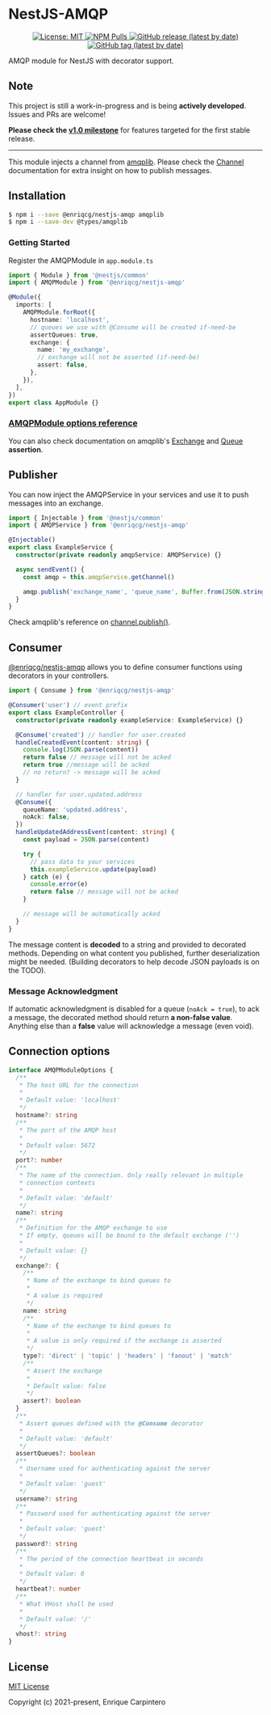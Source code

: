 # NestJS-AMQP

<p align="center">

  <a href="https://github.com/EnriqCG/nestjs-amqplib/LICENSE.md">
    <img alt="License: MIT" src="https://img.shields.io/badge/License-MIT-yellow.svg">
  </a>
  <a href="https://www.npmjs.com/package/@enriqcg/nestjs-amqp">
    <img alt="NPM Pulls" src="https://img.shields.io/npm/dm/@enriqcg/nestjs-amqp?label=NPM%20Pulls">
  </a>
  <a href="https://github.com/EnriqCG/nestjs-amqp/releases">
    <img alt="GitHub release (latest by date)" src="https://img.shields.io/github/v/release/enriqcg/nestjs-amqp">
  </a>

  <a href="https://github.com/EnriqCG/nestjs-amqp/tags">
    <img alt="GitHub tag (latest by date)" src="https://img.shields.io/github/v/tag/enriqcg/nestjs-amqp">
  </a>
</p>

AMQP module for NestJS with decorator support.

## Note

This project is still a work-in-progress and is being **actively developed**. Issues and PRs are welcome!

**Please check the [v1.0 milestone](https://github.com/EnriqCG/nestjs-amqp/milestone/1)** for features targeted for the first stable release.

---

This module injects a channel from [amqplib](https://github.com/squaremo/amqp.node). Please check the [Channel](https://www.squaremobius.net/amqp.node/channel_api.html) documentation for extra insight on how to publish messages.

## Installation

```bash
$ npm i --save @enriqcg/nestjs-amqp amqplib
$ npm i --save-dev @types/amqplib
```

### Getting Started

Register the AMQPModule in `app.module.ts`

```typescript
import { Module } from '@nestjs/common'
import { AMQPModule } from '@enriqcg/nestjs-amqp'

@Module({
  imports: [
    AMQPModule.forRoot({
      hostname: 'localhost',
      // queues we use with @Consume will be created if-need-be
      assertQueues: true,
      exchange: {
        name: 'my_exchange',
        // exchange will not be asserted (if-need-be)
        assert: false,
      },
    }),
  ],
})
export class AppModule {}
```

### [AMQPModule options reference](#connection-options)

You can also check documentation on amqplib's [Exchange](https://www.squaremobius.net/amqp.node/channel_api.html#channel_assertExchange) and [Queue](https://www.squaremobius.net/amqp.node/channel_api.html#channel_assertQueue) **assertion**.

## Publisher

You can now inject the AMQPService in your services and use it to push messages into an exchange.

```typescript
import { Injectable } from '@nestjs/common'
import { AMQPService } from '@enriqcg/nestjs-amqp'

@Injectable()
export class ExampleService {
  constructor(private readonly amqpService: AMQPService) {}

  async sendEvent() {
    const amqp = this.amqpService.getChannel()

    amqp.publish('exchange_name', 'queue_name', Buffer.from(JSON.stringify({ test: true })))
  }
}
```

Check amqplib's reference on [channel.publish()](https://www.squaremobius.net/amqp.node/channel_api.html#channel_publish).

## Consumer

[@enriqcg/nestjs-amqp](https://github.com/EnriqCG/nestjs-amqp) allows you to define consumer functions using decorators in your controllers.

```typescript
import { Consume } from '@enriqcg/nestjs-amqp'

@Consumer('user') // event prefix
export class ExampleController {
  constructor(private readonly exampleService: ExampleService) {}

  @Consume('created') // handler for user.created
  handleCreatedEvent(content: string) {
    console.log(JSON.parse(content))
    return false // message will not be acked
    return true //message will be acked
    // no return? -> message will be acked
  }

  // handler for user.updated.address
  @Consume({
    queueName: 'updated.address',
    noAck: false,
  })
  handleUpdatedAddressEvent(content: string) {
    const payload = JSON.parse(content)

    try {
      // pass data to your services
      this.exampleService.update(payload)
    } catch (e) {
      console.error(e)
      return false // message will not be acked
    }

    // message will be automatically acked
  }
}
```

The message content is **decoded** to a string and provided to decorated methods. Depending on what content you published, further deserialization might be needed. (Building decorators to help decode JSON payloads is on the TODO).

### Message Acknowledgment

If automatic acknowledgment is disabled for a queue (`noAck = true`), to ack a message, the decorated method should return **a non-false value**. Anything else than a **false** value will acknowledge a message (even void).

## Connection options

```typescript
interface AMQPModuleOptions {
  /**
   * The host URL for the connection
   *
   * Default value: 'localhost'
   */
  hostname?: string
  /**
   * The port of the AMQP host
   *
   * Default value: 5672
   */
  port?: number
  /**
   * The name of the connection. Only really relevant in multiple
   * connection contexts
   *
   * Default value: 'default'
   */
  name?: string
  /**
   * Definition for the AMQP exchange to use
   * If empty, queues will be bound to the default exchange ('')
   *
   * Default value: {}
   */
  exchange?: {
    /**
     * Name of the exchange to bind queues to
     *
     * A value is required
     */
    name: string
    /**
     * Name of the exchange to bind queues to
     *
     * A value is only required if the exchange is asserted
     */
    type?: 'direct' | 'topic' | 'headers' | 'fanout' | 'match'
    /**
     * Assert the exchange
     *
     * Default value: false
     */
    assert?: boolean
  }
  /**
   * Assert queues defined with the @Consume decorator
   *
   * Default value: 'default'
   */
  assertQueues?: boolean
  /**
   * Username used for authenticating against the server
   *
   * Default value: 'guest'
   */
  username?: string
  /**
   * Password used for authenticating against the server
   *
   * Default value: 'guest'
   */
  password?: string
  /**
   * The period of the connection heartbeat in seconds
   *
   * Default value: 0
   */
  heartbeat?: number
  /**
   * What VHost shall be used
   *
   * Default value: '/'
   */
  vhost?: string
}
```

## License

[MIT License](http://www.opensource.org/licenses/MIT)

Copyright (c) 2021-present, Enrique Carpintero
